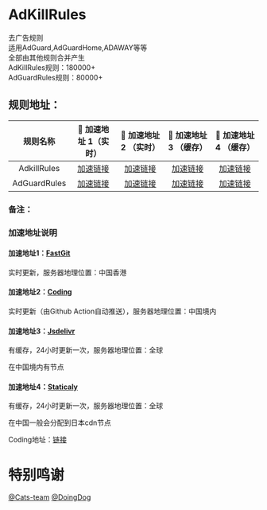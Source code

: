# AdKillRules
去广告规则<br/>
适用AdGuard,AdGuardHome,ADAWAY等等<br/>
全部由其他规则合并产生<br/>
AdKillRules规则：180000+<br/>
AdGuardRules规则：80000+<br/>

## 规则地址：<br/>
|   规则名称   | 🚀 加速地址 1（实时） | 🚀 加速地址 2 （实时） | 🚀 加速地址 3 （缓存） | 🚀 加速地址 4 （缓存） |
|  :----:  | :----:  | :----:  |  :----:  |  :----:  |
| AdkillRules | [加速链接](https://raw.fastgit.org/Cats-Team/AdRules/main/AdKillRules.txt) |[加速链接](https://cats-team.coding.net/p/adguard/d/AdRules/git/raw/main/AdKillRules.txt) |[加速链接](https://cdn.jsdelivr.net/gh/Cats-Team/AdRules@latest/AdKillRules.txt) |[加速链接](https://cdn.staticaly.com/gh/Cats-Team/AdRules@latest/AdKillRules.txt)|
| AdGuardRules | [加速链接](https://raw.fastgit.org/Cats-Team/AdRules/main/adguard.txt) | [加速链接](https://cats-team.coding.net/p/adguard/d/AdRules/git/raw/main/adguard.txt)|[加速链接](https://cdn.jsdelivr.net/gh/Cats-Team/AdRules@latest/adguard.txt) |[加速链接](https://cdn.staticaly.com/gh/Cats-Team/AdRules@latest/adguard.txt) |
### 备注：<br/>

### 加速地址说明 <br/>

#### 加速地址1：[FastGit](https://fastgit.org)

实时更新，服务器地理位置：中国香港

#### 加速地址2：[Coding](https://coding.net)

实时更新（由Github Action自动推送），服务器地理位置：中国境内

#### 加速地址3：[Jsdelivr](https://jsdelivr.net)

有缓存，24小时更新一次，服务器地理位置：全球

在中国境内有节点

#### 加速地址4：[Staticaly](https://staticaly.io)

有缓存，24小时更新一次，服务器地理位置：全球

在中国一般会分配到日本cdn节点


Coding地址：[链接](https://cats-team.coding.net/public/adguard/AdRules/git/files)
# 特别鸣谢
[@Cats-team](https://github.com/Cats-Team)
[@DoingDog](https://github.com/DoingDog)
